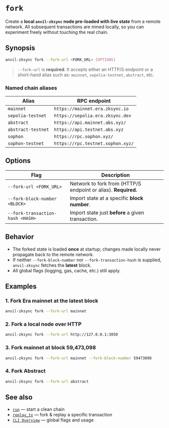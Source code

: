 # `fork`

Create a **local `anvil-zksync` node pre-loaded with live state** from a remote network. All
subsequent transactions are mined locally, so you can experiment freely without touching the real
chain.

## Synopsis

```bash
anvil-zksync fork --fork-url <FORK_URL> [OPTIONS]
```

> `--fork-url` is **required**. It accepts either an HTTP/S endpoint or a short-hand alias such as:
> `mainnet`, `sepolia-testnet`, `abstract`, etc.

### Named chain aliases

| Alias              | RPC endpoint                      |
| ------------------ | --------------------------------- |
| `mainnet`          | `https://mainnet.era.zksync.io`   |
| `sepolia-testnet`  | `https://sepolia.era.zksync.dev`  |
| `abstract`         | `https://api.mainnet.abs.xyz/`    |
| `abstract-testnet` | `https://api.testnet.abs.xyz`     |
| `sophon`           | `https://rpc.sophon.xyz/`         |
| `sophon-testnet`   | `https://rpc.testnet.sophon.xyz/` |

## Options

| Flag                             | Description                                                    |
| -------------------------------- | -------------------------------------------------------------- |
| `--fork-url <FORK_URL>`          | Network to fork from (HTTP/S endpoint or alias). **Required.** |
| `--fork-block-number <BLOCK>`    | Import state at a specific **block number**.                   |
| `--fork-transaction-hash <HASH>` | Import state just **before** a given transaction.              |

## Behavior

- The forked state is loaded **once** at startup; changes made locally never propagate back to the
  remote network.
- If neither `--fork-block-number` nor `--fork-transaction-hash` is supplied, `anvil-zksync` fetches
  the **latest** block.
- All global flags (logging, gas, cache, etc.) still apply.

## Examples

### 1. Fork Era mainnet at the latest block

```bash
anvil-zksync fork --fork-url mainnet
```

### 2. Fork a local node over HTTP

```bash
anvil-zksync fork --fork-url http://127.0.0.1:3050
```

### 3. Fork mainnet at block 59,473,098

```bash
anvil-zksync fork --fork-url mainnet --fork-block-number 59473098
```

### 4. Fork Abstract

```bash
anvil-zksync fork --fork-url abstract
```

## See also

- [`run`](./run.md) — start a clean chain
- [`replay_tx`](./replay_tx.md) — fork & replay a specific transaction
- [`CLI Overview`](./index.md) — global flags and usage
